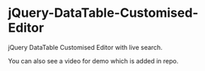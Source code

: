 # jQuery-DataTable-Customised-Editor
jQuery DataTable Customised Editor with live search.

You can also see a video for demo which is added in repo.
